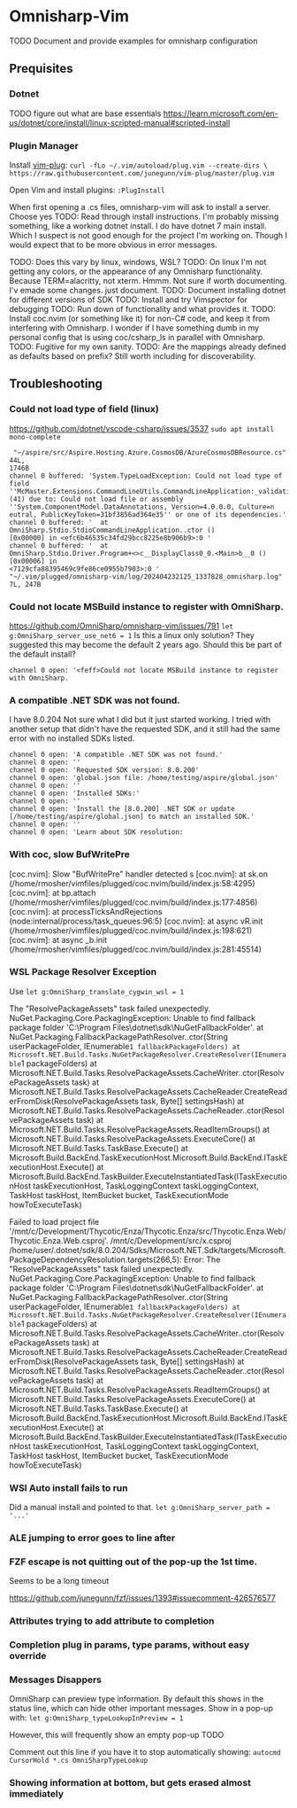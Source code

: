 # Omnisharp-Vim
TODO Document and provide examples for omnisharp configuration

## Prequisites

### Dotnet
TODO figure out what are base essentials
https://learn.microsoft.com/en-us/dotnet/core/install/linux-scripted-manual#scripted-install

### Plugin Manager
Install [vim-plug](https://github.com/junegunn/vim-plug?tab=readme-ov-file#installation):
`curl -fLo ~/.vim/autoload/plug.vim --create-dirs \
    https://raw.githubusercontent.com/junegunn/vim-plug/master/plug.vim`

Open Vim and install plugins:
`:PlugInstall`

When first opening a .cs files, omnisharp-vim will ask to install a server.
Choose yes
TODO: Read through install instructions. I'm probably missing something, like a
working dotnet install. I do have dotnet 7 main install. Which I suspect is not
good enough for the project I'm working on.
Though I would expect that to be more obvious in error messages.


TODO: Does this vary by linux, windows, WSL?
TODO: On linux I'm not getting any colors, or the appearance of any Omnisharp
functionality. Because TERM=alacritty, not xterm. Hmmm. Not sure if worth
documenting. I'v emade some changes. just document.
TODO: Document installing dotnet for different versions of SDK
TODO: Install and try Vimspector for debugging
TODO: Run down of functionality and what provides it.
TODO: Install coc.nvim (or something like it) for non-C# code, and keep it from
interfering with Omnisharp. I wonder if I have something dumb in my personal config
that is using coc/csharp_ls in parallel with Omnisharp.
TODO: Fugitive for my own sanity.
TODO: Are the mappings already defined as defaults based on prefix? Still worth including
for discoverability.

## Troubleshooting

### Could not load type of field (linux)
https://github.com/dotnet/vscode-csharp/issues/3537
`sudo apt install mono-complete`
```
 "~/aspire/src/Aspire.Hosting.Azure.CosmosDB/AzureCosmosDBResource.cs" 44L,
1746B
channel 0 buffered: 'System.TypeLoadException: Could not load type of field
''McMaster.Extensions.CommandLineUtils.CommandLineApplication:_validationErrorHandler''
(41) due to: Could not load file or assembly
''System.ComponentModel.DataAnnotations, Version=4.0.0.0, Culture=n
eutral, PublicKeyToken=31bf3856ad364e35'' or one of its dependencies.'
channel 0 buffered: '  at OmniSharp.Stdio.StdioCommandLineApplication..ctor ()
[0x00000] in <efc6b46535c34fd29bcc8225e8b906b9>:0 '
channel 0 buffered: '  at
OmniSharp.Stdio.Driver.Program+<>c__DisplayClass0_0.<Main>b__0 () [0x00006] in
<7129cfa88395469c9fe86ce0955b7903>:0 '
"~/.vim/plugged/omnisharp-vim/log/202404232125_1337828_omnisharp.log" 7L, 247B
```

### Could not locate MSBuild instance to register with OmniSharp.
https://github.com/OmniSharp/omnisharp-vim/issues/791
`let g:OmniSharp_server_use_net6 = 1`
Is this a linux only solution? They suggested this may become the default 2
years ago. Should this be part of the default install?

`channel 0 open: '<feff>Could not locate MSBuild instance to register with OmniSharp.`

### A compatible .NET SDK was not found.
I have 8.0.204
Not sure what I did but it just started working.
I tried with another setup that didn't have the requested SDK, and it still had
the same error with no installed SDKs listed.

```
channel 0 open: 'A compatible .NET SDK was not found.'
channel 0 open: ''
channel 0 open: 'Requested SDK version: 8.0.200'
channel 0 open: 'global.json file: /home/testing/aspire/global.json'
channel 0 open: ''
channel 0 open: 'Installed SDKs:'
channel 0 open: ''
channel 0 open: 'Install the [8.0.200] .NET SDK or update [/home/testing/aspire/global.json] to match an installed SDK.'
channel 0 open: ''
channel 0 open: 'Learn about SDK resolution:
```

### With coc, slow BufWritePre

[coc.nvim]: Slow "BufWritePre" handler detected s
[coc.nvim]:     at sk.on (/home/rmosher/vimfiles/plugged/coc.nvim/build/index.js:58:4295)
[coc.nvim]:     at bp.attach (/home/rmosher/vimfiles/plugged/coc.nvim/build/index.js:177:4856)
[coc.nvim]:     at processTicksAndRejections (node:internal/process/task_queues:96:5)
[coc.nvim]:     at async vR.init (/home/rmosher/vimfiles/plugged/coc.nvim/build/index.js:198:621)
[coc.nvim]:     at async _b.init (/home/rmosher/vimfiles/plugged/coc.nvim/build/index.js:281:45514)

### WSL Package Resolver Exception
Use `let g:OmniSharp_translate_cygwin_wsl = 1`

[fail]: OmniSharp.MSBuild.ProjectLoader
        The "ResolvePackageAssets" task failed unexpectedly.
NuGet.Packaging.Core.PackagingException: Unable to find fallback package folder 'C:\Program Files\dotnet\sdk\NuGetFallbackFolder'.
   at NuGet.Packaging.FallbackPackagePathResolver..ctor(String userPackageFolder, IEnumerable`1 fallbackPackageFolders)
   at Microsoft.NET.Build.Tasks.NuGetPackageResolver.CreateResolver(IEnumerable`1 packageFolders)
   at Microsoft.NET.Build.Tasks.ResolvePackageAssets.CacheWriter..ctor(ResolvePackageAssets task)
   at Microsoft.NET.Build.Tasks.ResolvePackageAssets.CacheReader.CreateReaderFromDisk(ResolvePackageAssets task, Byte[] settingsHash)
   at Microsoft.NET.Build.Tasks.ResolvePackageAssets.CacheReader..ctor(ResolvePackageAssets task)
   at Microsoft.NET.Build.Tasks.ResolvePackageAssets.ReadItemGroups()
   at Microsoft.NET.Build.Tasks.ResolvePackageAssets.ExecuteCore()
   at Microsoft.NET.Build.Tasks.TaskBase.Execute()
   at Microsoft.Build.BackEnd.TaskExecutionHost.Microsoft.Build.BackEnd.ITaskExecutionHost.Execute()
   at Microsoft.Build.BackEnd.TaskBuilder.ExecuteInstantiatedTask(ITaskExecutionHost taskExecutionHost, TaskLoggingContext taskLoggingContext, TaskHost taskHost, ItemBucket bucket, TaskExecutionMode howToExecuteTask)

[warn]: OmniSharp.MSBuild.ProjectManager
        Failed to load project file '/mnt/c/Development/Thycotic/Enza/Thycotic.Enza/src/Thycotic.Enza.Web/Thycotic.Enza.Web.csproj'.
/mnt/c/Development/src/x.csproj
/home/user/.dotnet/sdk/8.0.204/Sdks/Microsoft.NET.Sdk/targets/Microsoft.PackageDependencyResolution.targets(266,5): Error: The "ResolvePackageAssets" task failed unexpectedly.
NuGet.Packaging.Core.PackagingException: Unable to find fallback package folder 'C:\Program Files\dotnet\sdk\NuGetFallbackFolder'.
   at NuGet.Packaging.FallbackPackagePathResolver..ctor(String userPackageFolder, IEnumerable`1 fallbackPackageFolders)
   at Microsoft.NET.Build.Tasks.NuGetPackageResolver.CreateResolver(IEnumerable`1 packageFolders)
   at Microsoft.NET.Build.Tasks.ResolvePackageAssets.CacheWriter..ctor(ResolvePackageAssets task)
   at Microsoft.NET.Build.Tasks.ResolvePackageAssets.CacheReader.CreateReaderFromDisk(ResolvePackageAssets task, Byte[] settingsHash)
   at Microsoft.NET.Build.Tasks.ResolvePackageAssets.CacheReader..ctor(ResolvePackageAssets task)
   at Microsoft.NET.Build.Tasks.ResolvePackageAssets.ReadItemGroups()
   at Microsoft.NET.Build.Tasks.ResolvePackageAssets.ExecuteCore()
   at Microsoft.NET.Build.Tasks.TaskBase.Execute()
   at Microsoft.Build.BackEnd.TaskExecutionHost.Microsoft.Build.BackEnd.ITaskExecutionHost.Execute()
   at Microsoft.Build.BackEnd.TaskBuilder.ExecuteInstantiatedTask(ITaskExecutionHost taskExecutionHost, TaskLoggingContext taskLoggingContext, TaskHost taskHost, ItemBucket bucket, TaskExecutionMode howToExecuteTask)

### WSl Auto install fails to run
Did a manual install and pointed to that.
`let g:OmniSharp_server_path = '...'`

### ALE jumping to error goes to line after

### FZF escape is not quitting out of the pop-up the 1st time.
Seems to be a long timeout

https://github.com/junegunn/fzf/issues/1393#issuecomment-426576577

### Attributes trying to add attribute to completion

### Completion plug in params, type params, without easy override

### Messages Disappers
OmniSharp can preview type information. By default this shows in the status line, which can hide other important messages. Show in a pop-up with:
`let g:OmniSharp_typeLookupInPreview = 1`

However, this will frequently show an empty pop-up TODO

Comment out this line if you have it to stop automatically showing:
`autocmd CursorHold *.cs OmniSharpTypeLookup`

### Showing information at bottom, but gets erased almost immediately
